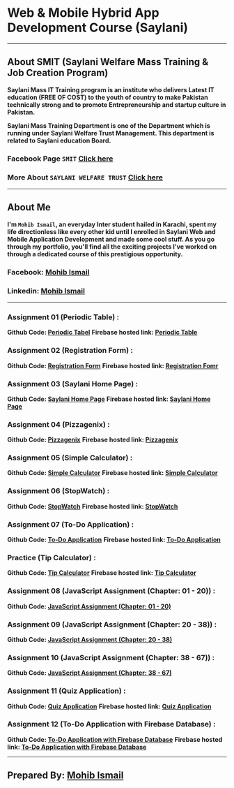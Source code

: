 # Web & Mobile Hybrid App Development Course (Saylani)
---
## About SMIT (Saylani Welfare Mass Training & Job Creation Program)
**Saylani Mass IT Training program is an institute who delivers Latest IT education (FREE OF COST) to the youth of country to make Pakistan technically strong and to promote Entrepreneurship and startup culture in Pakistan.**

**Saylani Mass Training Department is one of the Department which is running under Saylani Welfare Trust Management. This department is related to Saylani education Board.**

### Facebook Page `SMIT` [Click here](https://www.facebook.com/SaylaniMassTraining/)
### More About `SAYLANI WELFARE TRUST` [Click here](https://en.wikipedia.org/wiki/Saylani_Welfare_Trust)
---

## About Me
**I'm `Mohib Ismail`, an everyday Inter student hailed in Karachi, spent my life directionless like every other kid until I enrolled in Saylani Web and Mobile Application Development and made some cool stuff. As you go through my portfolio, you'll find all the exciting projects I've worked on through a dedicated course of this prestigious opportunity.**

### Facebook: [Mohib Ismail](https://www.facebook.com/Mohib.168)
### Linkedin: [Mohib Ismail](https://www.linkedin.com/in/mohib-ismail-3871091a2/)

---
### Assignment 01 (Periodic Table) : 
**Github Code: [Periodic Tabel](https://github.com/imohib168/Saylani-Web-Mobile-Application-Course/tree/master/Assignment%2001%20(Periodic%20Table))**
**Firebase hosted link: [Periodic Table](https://periodic-table-d9308.web.app/)**

### Assignment 02 (Registration Form) : 
**Github Code: [Registration Form](https://github.com/imohib168/Saylani-Web-Mobile-Application-Course/tree/master/Assignment%2002%20(Registration%20Form))**
**Firebase hosted link: [Registration Fomr](https://student-registration-for-9081b.web.app/)**

### Assignment 03 (Saylani Home Page) : 
**Github Code: [Saylani Home Page](https://github.com/imohib168/Saylani-Web-Mobile-Application-Course/tree/master/Assignmnet%2003%20(Saylani%20Home%20page))**
**Firebase hosted link: [Saylani Home Page](https://saylani-home-page-ffd98.web.app/)**

### Assignment 04 (Pizzagenix) : 
**Github Code: [Pizzagenix](https://github.com/imohib168/Saylani-Web-Mobile-Application-Course/tree/master/Assignment%2004%20(Pizzagenix))**
**Firebase hosted link: [Pizzagenix](https://pizzagenix-168.web.app/)**

### Assignment 05 (Simple Calculator) : 
**Github Code: [Simple Calculator](https://github.com/imohib168/Saylani-Web-Mobile-Application-Course/tree/master/Assignment%2005%20(Calculator))**
**Firebase hosted link: [Simple Calculator](https://calculator-0192.web.app/)**

### Assignment 06 (StopWatch) : 
**Github Code: [StopWatch](https://github.com/imohib168/Saylani-Web-Mobile-Application-Course/tree/master/Assignment%2006%20(Stopwatch))**
**Firebase hosted link: [StopWatch](https://stopwatch-168.web.app/)**

### Assignment 07 (To-Do Application) : 
**Github Code: [To-Do Application](https://github.com/imohib168/Saylani-Web-Mobile-Application-Course/tree/master/Assignment%2007%20(To-Do%20Application))**
**Firebase hosted link: [To-Do Application](https://to-do-application-168.web.app/)**

### Practice (Tip Calculator) : 
**Github Code: [Tip Calculator](https://github.com/imohib168/Saylani-Web-Mobile-Application-Course/tree/master/Practice%20(Tip%20Calculator))**
**Firebase hosted link: [Tip Calculator](https://tipcalculator-0192.web.app/)**

### Assignment 08 (JavaScript Assignment (Chapter: 01 - 20)) : 
**Github Code: [JavaScript Assignment (Chapter: 01 - 20)](https://github.com/imohib168/Saylani-Web-Mobile-Application-Course/tree/master/JavaScript%20Assignment%20Solutions)**

### Assignment 09 (JavaScript Assignment (Chapter: 20 - 38)) : 
**Github Code: [JavaScript Assignment (Chapter: 20 - 38)](https://github.com/imohib168/Saylani-Web-Mobile-Application-Course/tree/master/JavaScript%20Assignment%20Solutions)**

### Assignment 10 (JavaScript Assignment (Chapter: 38 - 67)) : 
**Github Code: [JavaScript Assignment (Chapter: 38 - 67)](https://github.com/imohib168/Saylani-Web-Mobile-Application-Course/tree/master/JavaScript%20Assignment%20Solutions)**

### Assignment 11 (Quiz Application) : 
**Github Code: [Quiz Application](https://github.com/imohib168/Saylani-Web-Mobile-Application-Course/tree/master/Assignment%2011%20(Quiz%20Application))**
**Firebase hosted link: [Quiz Application](https://quiz-application-168.web.app/)**

### Assignment 12 (To-Do Application with Firebase Database) : 
**Github Code: [To-Do Application with Firebase Database](https://github.com/imohib168/Saylani-Web-Mobile-Application-Course/tree/master/Assignment%2012(To-Do%20Application%20with%20Firebase%20Database%20Integration))**
**Firebase hosted link: [To-Do Application with Firebase Database](https://to-do-app-with-database.web.app/)**

---
## Prepared By: [Mohib Ismail](https://github.com/imohib168/)

